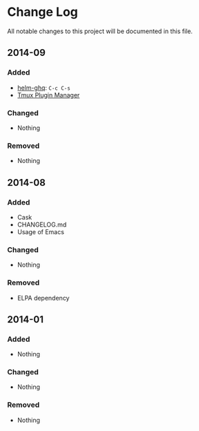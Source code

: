 Change Log
====

All notable changes to this project will be documented in this file.

## 2014-09

### Added

- [helm-ghq](https://github.com/masutaka/emacs-helm-ghq): `C-c C-s`
- [Tmux Plugin Manager](https://github.com/tmux-plugins/tpm)

### Changed

- Nothing

### Removed

- Nothing


## 2014-08

### Added

- Cask
- CHANGELOG.md
- Usage of Emacs

### Changed

- Nothing

### Removed

- ELPA dependency


## 2014-01

### Added

- Nothing

### Changed

- Nothing

### Removed

- Nothing
